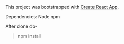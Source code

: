 This project was bootstrapped with [Create React App](https://github.com/facebookincubator/create-react-app).

Dependencies:
Node
npm

After clone do-
> npm install